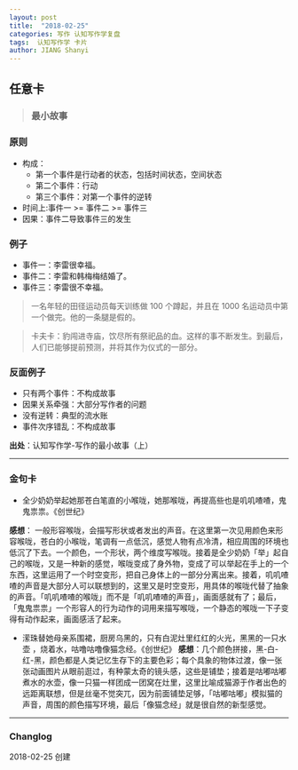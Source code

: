 ```yaml
---
layout: post
title:  "2018-02-25"
categories: 写作 认知写作学复盘 
tags:  认知写作学 卡片
author: JIANG Shanyi
---
```

## 任意卡
> ### 最小故事

### 原则
- 构成：
  - 第一个事件是行动者的状态，包括时间状态，空间状态
  - 第二个事件：行动
  - 第三个事件：对第一个事件的逆转
- 时间上:事件一 >= 事件二 >= 事件三
- 因果：事件二导致事件三的发生

### 例子
- 事件一：李雷很幸福。
- 事件二：李雷和韩梅梅结婚了。
- 事件三：李雷很不幸福。

> 一名年轻的田径运动员每天训练做 100 个蹲起，并且在 1000 名运动员中第一个做完。他的一条腿是假的。

> 卡夫卡：豹闯进寺庙，饮尽所有祭祀品的血。这样的事不断发生。到最后，人们已能够提前预测，并将其作为仪式的一部分。

### 反面例子
- 只有两个事件：不构成故事
- 因果关系牵强：大部分写作者的问题
- 没有逆转：典型的流水账
- 事件次序错乱：不构成故事

**出处**：认知写作学-写作的最小故事（上）

---

### 金句卡
- 全少奶奶举起她那苍白笔直的小喉咙，她那喉咙，再提高些也是叽叽喳喳，鬼鬼祟祟。《创世纪》

**感想**： 一般形容喉咙，会描写形状或者发出的声音。在这里第一次见用颜色来形容喉咙，苍白的小喉咙，笔调有一点低沉，感觉人物有点冷清，相应周围的环境也低沉了下去。一个颜色，一个形状，两个维度写喉咙。接着是全少奶奶「举」起自己的喉咙，又是一种新的感觉，喉咙变成了身外物，变成了可以举起在手上的一个东西，这里运用了一个时空变形，把自己身体上的一部分分离出来。接着，叽叽喳喳的声音是大部分人可以联想到的，这里又是时空变形，用具体的喉咙代替了抽象的声音。「叽叽喳喳的喉咙」而不是「叽叽喳喳的声音」，画面感就有了；最后，「鬼鬼祟祟」一个形容人的行为动作的词用来描写喉咙，一个静态的喉咙一下子变得有动作起来，画面感活了起来。

- 潆珠替她母亲系围裙，厨房乌黑的，只有白泥灶里红红的火光，黑黑的一只水壶 ，烧着水，咕噜咕噜像猫念经。《创世纪》
**感想**：几个颜色拼接，黑-白-红-黑，颜色都是人类记忆生存下的主要色彩；每个具象的物体过渡，像一张张动画图片从眼前逛过，有种蒙太奇的镜头感，这些是铺垫；接着是咕嘟咕嘟煮水的水壶，像一只猫一样团成一团窝在灶里，这里比喻成猫源于作者出色的远距离联想，但是丝毫不觉突兀，因为前面铺垫足够，「咕嘟咕嘟」模拟猫的声音，周围的颜色描写环境，最后「像猫念经」就是很自然的新型感觉。

---

### Changlog
2018-02-25 创建




